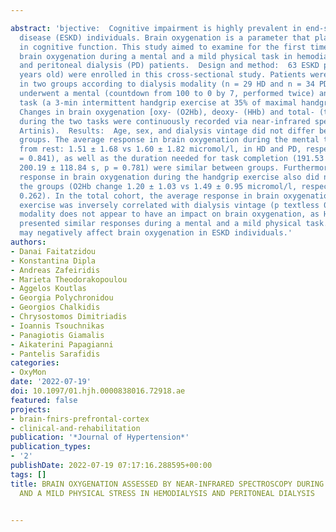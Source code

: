 ---
abstract: 'bjective:  Cognitive impairment is highly prevalent in end-stage kidney
  disease (ESKD) individuals. Brain oxygenation is a parameter that plays major role
  in cognitive function. This study aimed to examine for the first time changes in
  brain oxygenation during a mental and a mild physical task in hemodialysis (HD)
  and peritoneal dialysis (PD) patients.  Design and method:  63 ESKD patients (textgreater18
  years old) were enrolled in this cross-sectional study. Patients were allocated
  in two groups according to dialysis modality (n = 29 HD and n = 34 PD). All participants
  underwent a mental (countdown from 100 to 0 by 7, performed twice) and a mild physical
  task (a 3-min intermittent handgrip exercise at 35% of maximal handgrip strength).
  Changes in brain oxygenation [oxy- (O2Hb), deoxy- (HHb) and total- (tHb) hemoglobin]
  during the two tasks were continuously recorded via near-infrared spectroscopy (NIRS,
  Artinis).  Results:  Age, sex, and dialysis vintage did not differ between the two
  groups. The average response in brain oxygenation during the mental task (O2Hb change
  from rest: 1.51 ± 1.68 vs 1.60 ± 1.82 micromol/l, in HD and PD, respectively, p
  = 0.841), as well as the duration needed for task completion (191.53 ± 124.27 vs
  200.19 ± 118.84 s, p = 0.781) were similar between groups. Furthermore, the average
  response in brain oxygenation during the handgrip exercise also did not differ between
  the groups (O2Hb change 1.20 ± 1.03 vs 1.49 ± 0.95 micromol/l, respectively, p =
  0.262). In the total cohort, the average response in brain oxygenation during handgrip
  exercise was inversely correlated with dialysis vintage (p textless 0.05).  Conclusions:  Dialysis
  modality does not appear to have an impact on brain oxygenation, as HD and PD patients
  presented similar responses during a mental and a mild physical task. Dialysis vintage
  may negatively affect brain oxygenation in ESKD individuals.'
authors:
- Danai Faitatzidou
- Konstantina Dipla
- Andreas Zafeiridis
- Marieta Theodorakopoulou
- Aggelos Koutlas
- Georgia Polychronidou
- Georgios Chalkidis
- Chrysostomos Dimitriadis
- Ioannis Tsouchnikas
- Panagiotis Giamalis
- Aikaterini Papagianni
- Pantelis Sarafidis
categories:
- OxyMon
date: '2022-07-19'
doi: 10.1097/01.hjh.0000838016.72918.ae
featured: false
projects:
- brain-fnirs-prefrontal-cortex
- clinical-and-rehabilitation
publication: '*Journal of Hypertension*'
publication_types:
- '2'
publishDate: 2022-07-19 07:17:16.288595+00:00
tags: []
title: BRAIN OXYGENATION ASSESSED BY NEAR-INFRARED SPECTROSCOPY DURING A MENTAL TASK
  AND A MILD PHYSICAL STRESS IN HEMODIALYSIS AND PERITONEAL DIALYSIS

---
